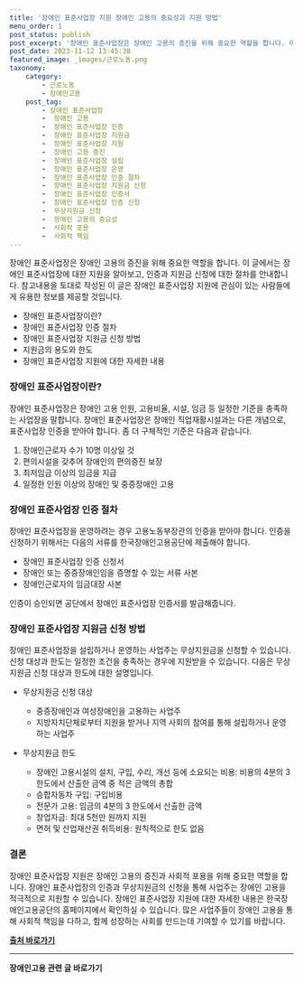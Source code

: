 ```yaml
---
title: '장애인 표준사업장 지원 장애인 고용의 중요성과 지원 방법'
menu_order: 1
post_status: publish
post_excerpt: '장애인 표준사업장은 장애인 고용의 증진을 위해 중요한 역할을 합니다. 이 글에서는 장애인 표준사업장에 대한 지원을 알아보고, 인증과 지원금 신청에 대한 절차를 안내합니다. 참고내용을 토대로 작성된 이 글은 장애인 표준사업장 지원에 관심이 있는 사람들에게 유용한 정보를 제공할 것입니다.'
post_date: 2023-11-12 13:45:38
featured_image: _images/근로노동.png
taxonomy:
    category:
        - 근로노동
        - 장애인고용
    post_tag:
        - 장애인 표준사업장
        -  장애인 고용
        -  장애인 표준사업장 인증
        -  장애인 표준사업장 지원금
        -  장애인 표준사업장 지원
        -  장애인 고용 증진
        -  장애인 표준사업장 설립
        -  장애인 표준사업장 운영
        -  장애인 표준사업장 인증 절차
        -  장애인 표준사업장 지원금 신청
        -  장애인 표준사업장 인증서
        -  장애인 표준사업장 인증 신청
        -  무상지원금 신청
        -  장애인 고용의 중요성
        -  사회적 포용
        -  사회적 책임
---
```




장애인 표준사업장은 장애인 고용의 증진을 위해 중요한 역할을 합니다. 이 글에서는 장애인 표준사업장에 대한 지원을 알아보고, 인증과 지원금 신청에 대한 절차를 안내합니다. 참고내용을 토대로 작성된 이 글은 장애인 표준사업장 지원에 관심이 있는 사람들에게 유용한 정보를 제공할 것입니다.

- 장애인 표준사업장이란?
- 장애인 표준사업장 인증 절차
- 장애인 표준사업장 지원금 신청 방법
- 지원금의 용도와 한도
- 장애인 표준사업장 지원에 대한 자세한 내용

### 장애인 표준사업장이란?
장애인 표준사업장은 장애인 고용 인원, 고용비율, 시설, 임금 등 일정한 기준을 충족하는 사업장을 말합니다. 장애인 표준사업장은 장애인 직업재활시설과는 다른 개념으로, 표준사업장 인증을 받아야 합니다. 좀 더 구체적인 기준은 다음과 같습니다.

1. 장애인근로자 수가 10명 이상일 것
2. 편의시설을 갖추어 장애인의 편의증진 보장
3. 최저임금 이상의 임금을 지급
4. 일정한 인원 이상의 장애인 및 중증장애인 고용

### 장애인 표준사업장 인증 절차
장애인 표준사업장을 운영하려는 경우 고용노동부장관의 인증을 받아야 합니다. 인증을 신청하기 위해서는 다음의 서류를 한국장애인고용공단에 제출해야 합니다.

- 장애인 표준사업장 인증 신청서
- 장애인 또는 중증장애인임을 증명할 수 있는 서류 사본
- 장애인근로자의 임금대장 사본

인증이 승인되면 공단에서 장애인 표준사업장 인증서를 발급해줍니다.

### 장애인 표준사업장 지원금 신청 방법
장애인 표준사업장을 설립하거나 운영하는 사업주는 무상지원금을 신청할 수 있습니다. 신청 대상과 한도는 일정한 조건을 충족하는 경우에 지원받을 수 있습니다. 다음은 무상지원금 신청 대상과 한도에 대한 설명입니다.

- 무상지원금 신청 대상
  - 중증장애인과 여성장애인을 고용하는 사업주
  - 지방자치단체로부터 지원을 받거나 지역 사회의 참여를 통해 설립하거나 운영하는 사업주

- 무상지원금 한도
  - 장애인 고용시설의 설치, 구입, 수리, 개선 등에 소요되는 비용: 비용의 4분의 3 한도에서 산출한 금액 중 적은 금액의 총합
  - 승합자동차 구입: 구입비용
  - 전문가 고용: 임금의 4분의 3 한도에서 산출한 금액
  - 창업자금: 최대 5천만 원까지 지원
  - 면허 및 산업재산권 취득비용: 원칙적으로 한도 없음

### 결론
장애인 표준사업장 지원은 장애인 고용의 증진과 사회적 포용을 위해 중요한 역할을 합니다. 장애인 표준사업장의 인증과 무상지원금의 신청을 통해 사업주는 장애인 고용을 적극적으로 지원할 수 있습니다. 장애인 표준사업장 지원에 대한 자세한 내용은 한국장애인고용공단의 홈페이지에서 확인하실 수 있습니다. 많은 사업주들이 장애인 고용을 통해 사회적 책임을 다하고, 함께 성장하는 사회를 만드는데 기여할 수 있기를 바랍니다.

__[출처 바로가기](https://example.com/)__
<!-- wp:separator -->
<hr class="wp-block-separator has-alpha-channel-opacity"/>
<!-- /wp:separator -->

<!-- wp:group {"backgroundColor":"base","layout":{"type":"constrained"}} -->
<div class="wp-block-group has-base-background-color has-background"><!-- wp:paragraph {"align":"center","fontSize":"medium"} -->
<p class="has-text-align-center has-large-font-size"><strong>장애인고용 관련 글 바로가기</strong></p>
<!-- /wp:paragraph -->


<!-- wp:latest-posts {"categories":[{"id":11037,"count":19,"description":"","link":"https://uknowlaw.com/category/%ec%9e%a5%ec%95%a0%ec%9d%b8%ea%b3%a0%ec%9a%a9/","name":"장애인고용","slug":"장애인고용","taxonomy":"category","parent":0,"meta":[],"_links":{"self":[{"href":"https://uknowlaw.com/wp-json/wp/v2/categories/11037"}],"collection":[{"href":"https://uknowlaw.com/wp-json/wp/v2/categories"}],"about":[{"href":"https://uknowlaw.com/wp-json/wp/v2/taxonomies/category"}],"wp:post_type":[{"href":"https://uknowlaw.com/wp-json/wp/v2/posts?categories=11037"}],"curies":[{"name":"wp","href":"https://api.w.org/{rel}","templated":true}]}}],"postsToShow":100,"excerptLength":28,"postLayout":"grid","columns":2,"featuredImageAlign":"left","featuredImageSizeSlug":"large","fontSize":18px} /--></div>
<!-- /wp:group -->